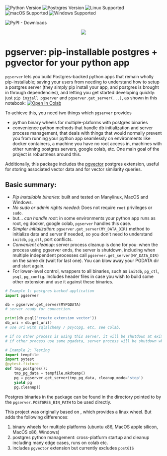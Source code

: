 ![Python Version](https://img.shields.io/badge/python-3.9%2C%203.10%2C%203.11%2C%203.12-blue)
![Postrgres Version](https://img.shields.io/badge/PostgreSQL-16.2-blue)
![Linux Supported](https://img.shields.io/badge/Linux-supported-green)
![macOS Supported](https://img.shields.io/badge/macOS-supported-green)
![Windows Supported](https://img.shields.io/badge/Windows-supported-green)

![PyPI - Downloads](https://img.shields.io/pypi/dm/pgserver)


<p align="center">
  <img src="https://raw.githubusercontent.com/orm011/pgserver/main/pgserver_square_small.png"/>
</p>

# pgserver: pip-installable postgres + pgvector for your python app

`pgserver` lets you build Postgres-backed python apps that remain wholly pip-installable; saving your users from needing to understand how to setup a postgres server (they simply pip install your app, and postgres is brought in through dependencies), and letting you get started developing quickly: just `pip install pgserver` and `pgserver.get_server(...)`, as shown in this notebook: <a target="_blank" href="https://colab.research.google.com/github/orm011/pgserver/blob/master/pgserver-example.ipynb"> <img src="https://colab.research.google.com/assets/colab-badge.svg" alt="Open In Colab"/> </a> 

To achieve this, you need two things which `pgserver` provides
  * python binary wheels for multiple-plaforms with postgres binaries
  * convenience python methods that handle db initialization and server process management, that deals with things that would normally prevent you from running your python app seamlessly on environments like docker containers, a machine you have no root access in, machines with other running postgres servers, google colab, etc.  One main goal of the project is robustness around this.

Additionally, this package includes the [pgvector](https://github.com/pgvector/pgvector) postgres extension, useful for storing associated vector data and for vector similarity queries.

## Basic summary:
* _Pip installable binaries_: built and tested on Manylinux, MacOS and Windows.
* _No sudo or admin rights needed_: Does not require `root` privileges or `sudo`.
* but... _can handle root_: in some environments your python app runs as root, eg docker, google colab, `pgserver` handles this case.
* _Simpler initialization_: `pgserver.get_server(MY_DATA_DIR)` method to initialize data and server if needed, so you don't need to understand `initdb`, `pg_ctl`, port conflicts.
* _Convenient cleanup_: server process cleanup is done for you: when the process using pgserver ends, the server is shutdown, including when multiple independent processes call
`pgserver.get_server(MY_DATA_DIR)` on the same dir (wait for last one). You can blow away your PGDATA dir and start again.
* For lower-level control, wrappers to all binaries, such as `initdb`, `pg_ctl`, `psql`, `pg_config`. Includes header files in case you wish to build some other extension and use it against these binaries.

```py
# Example 1: postgres backed application
import pgserver

db = pgserver.get_server(MYPGDATA)
# server ready for connection.

print(db.psql('create extension vector'))
db_uri = db.get_uri()
# use uri with sqlalchemy / psycopg, etc, see colab.

# if no other process is using this server, it will be shutdown at exit,
# if other process use same pgadata, server process will be shutdown when all stop.
```

```py
# Example 2: Testing
import tempfile
import pytest
@pytest.fixture
def tmp_postgres():
    tmp_pg_data = tempfile.mkdtemp()
    pg = pgserver.get_server(tmp_pg_data, cleanup_mode='stop')
    yield pg
    pg.cleanup()
```

Postgres binaries in the package can be found in the directory pointed
to by the `pgserver.POSTGRES_BIN_PATH` to be used directly.

This project was originally based on [](https://github.com/michelp/postgresql-wheel), which provides a linux wheel.
But adds the following differences:
1. binary wheels for multiple platforms (ubuntu x86, MacOS apple silicon, MacOS x86, Windows)
2. postgres python management: cross-platfurm startup and cleanup including many edge cases, runs on colab etc.
3. includes `pgvector` extension but currently excludes `postGIS`
